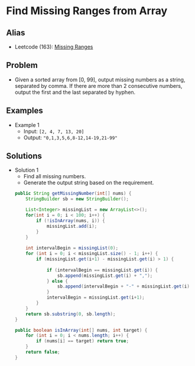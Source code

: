 # Find Missing Ranges from Array

## Alias
- Leetcode (163): [Missing Ranges](https://leetcode.com/problems/missing-ranges/)

## Problem
- Given a sorted array from [0, 99], output missing numbers as a string, separated by comma. If there are more than 2 consecutive numbers, output the first and the last separated by hyphen.

## Examples
- Example 1
   - Input: `[2, 4, 7, 13, 20]`
   - Output: `"0,1,3,5,6,8-12,14-19,21-99"`

## Solutions
- Solution 1
   - Find all missing numbers.
   - Generate the output string based on the requirement.
  ```java
  public String getMissingNumber(int[] nums) {
      StringBuilder sb = new StringBuilder();
  
      List<Integer> missingList = new ArrayList<>();
      for(int i = 0; i < 100; i++) {
          if (!isInArray(nums, i)) {
              missingList.add(i); 
          }
      }
     
      int intervalBegin = missingList(0);                                   // Remember the begin of each consecutive interval
      for (int i = 0; i < missingList.size() - 1; i++) {
          if (missingList.get(i+1) - missingList.get(i) > 1) {              // If the gap of element(i+1) and element(i) greater than 1. it means that element(i+1) and element(i) are not consecutive.
                                                                            // So we need to add the previous interval [intervalBegin, element(i)] into the list
              if (intervalBegin == missingList.get(i)) {                    // If the interval begin = the interval end, it means that it is a single number
                  sb.append(missingList.get(i) + ",");
              } else {
                  sb.append(intervalBegin + "-" + missingList.get(i) + ",");// If the interval begain != the interval end, it means that there are multiple numbers in that range
              }
              intervalBegin = missingList.get(i+1);
          }
      }
      return sb.substring(0, sb.length);
  }
  
  public boolean isInArray(int[] nums, int target) {
      for (int i = 0; i < nums.length; i++) {
          if (nums[i] == target) return true;
      }
      return false;
  }
  ```
